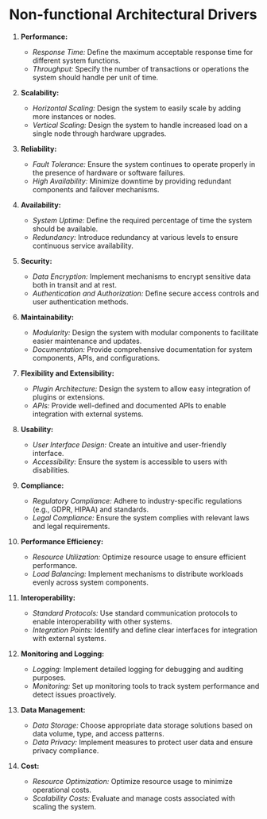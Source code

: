 # Non-functional Architectural Drivers

1. **Performance:**
   - *Response Time:* Define the maximum acceptable response time for different system functions.
   - *Throughput:* Specify the number of transactions or operations the system should handle per unit of time.

2. **Scalability:**
   - *Horizontal Scaling:* Design the system to easily scale by adding more instances or nodes.
   - *Vertical Scaling:* Design the system to handle increased load on a single node through hardware upgrades.

3. **Reliability:**
   - *Fault Tolerance:* Ensure the system continues to operate properly in the presence of hardware or software failures.
   - *High Availability:* Minimize downtime by providing redundant components and failover mechanisms.

4. **Availability:**
   - *System Uptime:* Define the required percentage of time the system should be available.
   - *Redundancy:* Introduce redundancy at various levels to ensure continuous service availability.

5. **Security:**
   - *Data Encryption:* Implement mechanisms to encrypt sensitive data both in transit and at rest.
   - *Authentication and Authorization:* Define secure access controls and user authentication methods.

6. **Maintainability:**
   - *Modularity:* Design the system with modular components to facilitate easier maintenance and updates.
   - *Documentation:* Provide comprehensive documentation for system components, APIs, and configurations.

7. **Flexibility and Extensibility:**
   - *Plugin Architecture:* Design the system to allow easy integration of plugins or extensions.
   - *APIs:* Provide well-defined and documented APIs to enable integration with external systems.

8. **Usability:**
   - *User Interface Design:* Create an intuitive and user-friendly interface.
   - *Accessibility:* Ensure the system is accessible to users with disabilities.

9. **Compliance:**
   - *Regulatory Compliance:* Adhere to industry-specific regulations (e.g., GDPR, HIPAA) and standards.
   - *Legal Compliance:* Ensure the system complies with relevant laws and legal requirements.

10. **Performance Efficiency:**
    - *Resource Utilization:* Optimize resource usage to ensure efficient performance.
    - *Load Balancing:* Implement mechanisms to distribute workloads evenly across system components.

11. **Interoperability:**
    - *Standard Protocols:* Use standard communication protocols to enable interoperability with other systems.
    - *Integration Points:* Identify and define clear interfaces for integration with external systems.

12. **Monitoring and Logging:**
    - *Logging:* Implement detailed logging for debugging and auditing purposes.
    - *Monitoring:* Set up monitoring tools to track system performance and detect issues proactively.

13. **Data Management:**
    - *Data Storage:* Choose appropriate data storage solutions based on data volume, type, and access patterns.
    - *Data Privacy:* Implement measures to protect user data and ensure privacy compliance.

14. **Cost:**
    - *Resource Optimization:* Optimize resource usage to minimize operational costs.
    - *Scalability Costs:* Evaluate and manage costs associated with scaling the system.